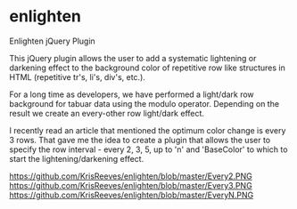 # enlighten
Enlighten jQuery Plugin

This jQuery plugin allows the user to add a systematic lightening or darkening effect to the background color of repetitive row like 
structures in HTML (repetitive tr's, li's, div's, etc.).

For a long time as developers, we have performed a light/dark row background for tabuar data using the modulo operator.  Depending on the result we create an every-other row light/dark effect.

I recently read an article that mentioned the optimum color change is every 3 rows.  That gave me the idea to create a plugin that
allows the user to specify the row interval - every 2, 3, 5, up to 'n' and 'BaseColor' to which to start the lightening/darkening effect.

https://github.com/KrisReeves/enlighten/blob/master/Every2.PNG
https://github.com/KrisReeves/enlighten/blob/master/Every3.PNG
https://github.com/KrisReeves/enlighten/blob/master/EveryN.PNG
